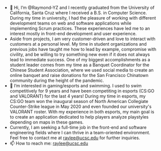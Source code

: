 - 👋 Hi, I’m @Raymond-YZ and I recently graduated from the University of California, Santa Cruz where I received a B.S. in Computer Science. During my time in university, I had the pleasure of working with different development teams on web and software applications while implementing Scrum practices. These experiences have led me to an interest mostly in front-end development and user experience.
- Aside from projects, I am very customer-driven and love to interact with customers at a personal level. My time in student organizations and previous jobs have taught me how to lead by example, compromise with civility, and be willing to try something new even if it does not always lead to immediate success. One of my biggest accomplishments as a student leader comes from my time as a Banquet Coordinator for the Chinese Student Association, where we used social media to create an online banquet and raise donations for the San Francisco Chinatown community during the height of the pandemic.
- 👀 I’m interested in gaming/esports and swimming. I used to swim competitively for 9 years and have been competiting in esports (CS:GO and VALORANT) for the last 4 years! During my time in esports, my CS:GO team won the inaugural season of North American Collegiate Counter-Strike league in May 2020 and even founded our university's VALORANT roster. With my experience in both esports, my main goal is to create an application dedicated to help players analyze playstyles depending on maps in these games.
- Currently, I am seeking a full-time job in the front-end and software engineering fields where I can thrive in a team-oriented environment. Feel free to contact me at raylee@ucsc.edu for further inquiries.
- 📫 How to reach me: raylee@ucsc.edu

<!---
Raymond-YZ/Raymond-YZ is a ✨ special ✨ repository because its `README.md` (this file) appears on your GitHub profile.
You can click the Preview link to take a look at your changes.
--->
